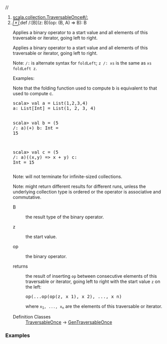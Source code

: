 //
<ol>
<li><a href="https://www.scala-lang.org/api/2.12.3/scala/collection/mutable/ArrayBuffer.html#/:[B](z:B)(op:(B,A)=>B):B">scala.collection.TraversableOnce#/:</a></li>
<li name="scala.collection.TraversableOnce#/:" visbl="pub" class="indented0 " data-isabs="false" fullcomment="yes" group="Ungrouped"> <a id="/:[B](z:B)(op:(B,A)=>B):B"></a><a id="/:[B](B)((B,A)⇒B):B"></a> <span class="permalink"> <a href="../../../scala/collection/mutable/ArrayBuffer.html#/:[B](z:B)(op:(B,A)=>B):B" title="Permalink"> <i class="material-icons"></i> </a> </span> <span class="modifier_kind"> <span class="modifier"></span> <span class="kind">def</span> </span> <span class="symbol"> <span title="gt4s: $div$colon" class="name">/:</span><span class="tparams">[<span name="B">B</span>]</span><span class="params">(<span name="z">z: <span class="extype" name="scala.collection.TraversableOnce./:.B">B</span></span>)</span><span class="params">(<span name="op">op: (<span class="extype" name="scala.collection.TraversableOnce./:.B">B</span>, <span class="extype" name="scala.collection.mutable.ArrayBuffer.A">A</span>) ⇒ <span class="extype" name="scala.collection.TraversableOnce./:.B">B</span></span>)</span><span class="result">: <span class="extype" name="scala.collection.TraversableOnce./:.B">B</span></span> </span> <p class="shortcomment cmt">Applies a binary operator to a start value and all elements of this traversable or iterator, going left to right.</p>
 <div class="fullcomment">
  <div class="comment cmt">
   <p>Applies a binary operator to a start value and all elements of this traversable or iterator, going left to right.</p>
   <p> Note: <code>/:</code> is alternate syntax for <code>foldLeft</code>; <code>z /: xs</code> is the same as <code>xs foldLeft z</code>.</p>
   <p> Examples:</p>
   <p> Note that the folding function used to compute b is equivalent to that used to compute c.</p>
   <pre>scala&gt; <span class="kw">val</span> a = <span class="std">List</span>(<span class="num">1</span>,<span class="num">2</span>,<span class="num">3</span>,<span class="num">4</span>)
a: <span class="std">List</span>[<span class="std">Int</span>] = <span class="std">List</span>(<span class="num">1</span>, <span class="num">2</span>, <span class="num">3</span>, <span class="num">4</span>)

scala&gt; <span class="kw">val</span> b = (<span class="num">5</span> /: a)(_+_)
b: <span class="std">Int</span> = <span class="num">15</span>

scala&gt; <span class="kw">val</span> c = (<span class="num">5</span> /: a)((x,y) <span class="kw">=&gt;</span> x + y)
c: <span class="std">Int</span> = <span class="num">15</span></pre>
   <p> Note: will not terminate for infinite-sized collections.</p>
   <p> Note: might return different results for different runs, unless the underlying collection type is ordered or the operator is associative and commutative. </p>
  </div>
  <dl class="paramcmts block">
   <dt class="tparam">
    B
   </dt>
   <dd class="cmt">
    <p>the result type of the binary operator.</p>
   </dd>
   <dt class="param">
    z
   </dt>
   <dd class="cmt">
    <p>the start value.</p>
   </dd>
   <dt class="param">
    op
   </dt>
   <dd class="cmt">
    <p>the binary operator.</p>
   </dd>
   <dt>
    returns
   </dt>
   <dd class="cmt">
    <p>the result of inserting <code>op</code> between consecutive elements of this traversable or iterator, going left to right with the start value <code>z</code> on the left:</p>
    <pre>op(...op(op(z, x_1), x_2), ..., x_n)</pre>
    <p> where <code>x<sub>1</sub>, ..., x<sub>n</sub></code> are the elements of this traversable or iterator.</p>
   </dd>
  </dl>
  <dl class="attributes block"> 
   <dt>
    Definition Classes
   </dt>
   <dd>
    <a href="../TraversableOnce.html" class="extype" name="scala.collection.TraversableOnce">TraversableOnce</a> → 
    <a href="../GenTraversableOnce.html" class="extype" name="scala.collection.GenTraversableOnce">GenTraversableOnce</a>
   </dd>
  </dl>
 </div> </li>
        </ol>


### Examples















